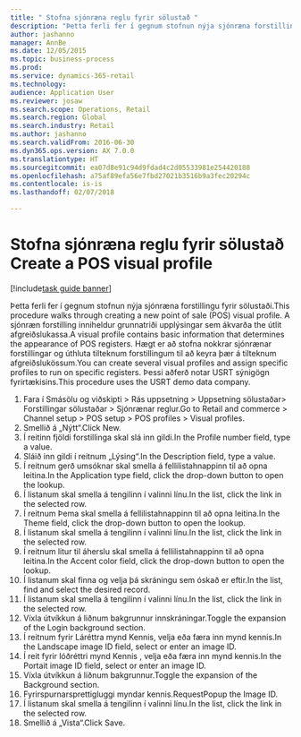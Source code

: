 ```yaml
--- 
title: " Stofna sjónræna reglu fyrir sölustað "
description: "Þetta ferli fer í gegnum stofnun nýja sjónræna forstillingu fyrir sölustaði."
author: jashanno
manager: AnnBe
ms.date: 12/05/2015
ms.topic: business-process
ms.prod: 
ms.service: dynamics-365-retail
ms.technology: 
audience: Application User
ms.reviewer: josaw
ms.search.scope: Operations, Retail
ms.search.region: Global
ms.search.industry: Retail
ms.author: jashanno
ms.search.validFrom: 2016-06-30
ms.dyn365.ops.version: AX 7.0.0
ms.translationtype: HT
ms.sourcegitcommit: ea07d8e91c94d9fdad4c2d05533981e254420188
ms.openlocfilehash: a75af89efa56e7fbd27021b3516b9a3fec20294c
ms.contentlocale: is-is
ms.lasthandoff: 02/07/2018

---
```

# <a name="create-a-pos-visual-profile"></a><span data-ttu-id="9a17b-103"> Stofna sjónræna reglu fyrir sölustað </span><span class="sxs-lookup"><span data-stu-id="9a17b-103">Create a POS visual profile</span></span> 

[!include[task guide banner](../includes/task-guide-banner.md)]

<span data-ttu-id="9a17b-104">Þetta ferli fer í gegnum stofnun nýja sjónræna forstillingu fyrir sölustaði.</span><span class="sxs-lookup"><span data-stu-id="9a17b-104">This procedure walks through creating a new point of sale (POS) visual profile.</span></span> <span data-ttu-id="9a17b-105">A sjónræn forstilling inniheldur grunnatriði upplýsingar sem ákvarða the útlit afgreiðslukassa.</span><span class="sxs-lookup"><span data-stu-id="9a17b-105">A visual profile contains basic information that determines the appearance of POS registers.</span></span> <span data-ttu-id="9a17b-106">Hægt er að stofna nokkrar sjónrænar forstillingar og úthluta tilteknum forstillingum til að keyra þær á tilteknum afgreiðslukössum.</span><span class="sxs-lookup"><span data-stu-id="9a17b-106">You can create several visual profiles and assign specific profiles to run on specific registers.</span></span> <span data-ttu-id="9a17b-107">Þessi aðferð notar USRT sýnigögn fyrirtækisins.</span><span class="sxs-lookup"><span data-stu-id="9a17b-107">This procedure uses the USRT demo data company.</span></span>

1. <span data-ttu-id="9a17b-108">Fara í Smásölu og viðskipti > Rás uppsetning > Uppsetning sölustaðar> Forstillingar sölustaðar > Sjónrænar reglur.</span><span class="sxs-lookup"><span data-stu-id="9a17b-108">Go to Retail and commerce > Channel setup > POS setup > POS profiles > Visual profiles.</span></span>
2. <span data-ttu-id="9a17b-109">Smellið á „Nýtt“.</span><span class="sxs-lookup"><span data-stu-id="9a17b-109">Click New.</span></span>
3. <span data-ttu-id="9a17b-110">Í reitinn fjöldi forstillinga skal slá inn gildi.</span><span class="sxs-lookup"><span data-stu-id="9a17b-110">In the Profile number field, type a value.</span></span>
4. <span data-ttu-id="9a17b-111">Sláið inn gildi í reitnum „Lýsing“.</span><span class="sxs-lookup"><span data-stu-id="9a17b-111">In the Description field, type a value.</span></span>
5. <span data-ttu-id="9a17b-112">Í reitnum gerð umsóknar skal smella á fellilistahnappinn til að opna leitina.</span><span class="sxs-lookup"><span data-stu-id="9a17b-112">In the Application type field, click the drop-down button to open the lookup.</span></span>
6. <span data-ttu-id="9a17b-113">Í listanum skal smella á tengilinn í valinni línu.</span><span class="sxs-lookup"><span data-stu-id="9a17b-113">In the list, click the link in the selected row.</span></span>
7. <span data-ttu-id="9a17b-114">Í reitnum Þema skal smella á fellilistahnappinn til að opna leitina.</span><span class="sxs-lookup"><span data-stu-id="9a17b-114">In the Theme field, click the drop-down button to open the lookup.</span></span>
8. <span data-ttu-id="9a17b-115">Í listanum skal smella á tengilinn í valinni línu.</span><span class="sxs-lookup"><span data-stu-id="9a17b-115">In the list, click the link in the selected row.</span></span>
9. <span data-ttu-id="9a17b-116">Í reitnum litur til áherslu skal smella á fellilistahnappinn til að opna leitina.</span><span class="sxs-lookup"><span data-stu-id="9a17b-116">In the Accent color field, click the drop-down button to open the lookup.</span></span>
10. <span data-ttu-id="9a17b-117">Í listanum skal finna og velja þá skráningu sem óskað er eftir.</span><span class="sxs-lookup"><span data-stu-id="9a17b-117">In the list, find and select the desired record.</span></span>
11. <span data-ttu-id="9a17b-118">Í listanum skal smella á tengilinn í valinni línu.</span><span class="sxs-lookup"><span data-stu-id="9a17b-118">In the list, click the link in the selected row.</span></span>
12. <span data-ttu-id="9a17b-119">Víxla útvíkkun á liðnum bakgrunnur innskráningar.</span><span class="sxs-lookup"><span data-stu-id="9a17b-119">Toggle the expansion of the Login background section.</span></span>
13. <span data-ttu-id="9a17b-120">Í reitnum fyrir Láréttra mynd Kennis, velja eða færa inn mynd kennis.</span><span class="sxs-lookup"><span data-stu-id="9a17b-120">In the Landscape image ID field, select or enter an image ID.</span></span>
14. <span data-ttu-id="9a17b-121">Í reit fyrir lóðréttri mynd Kennis , velja eða færa inn mynd kennis.</span><span class="sxs-lookup"><span data-stu-id="9a17b-121">In the Portait image ID field, select or enter an image ID.</span></span>
15. <span data-ttu-id="9a17b-122">Víxla útvíkkun á liðnum bakgrunnur.</span><span class="sxs-lookup"><span data-stu-id="9a17b-122">Toggle the expansion of the Background section.</span></span>
16. <span data-ttu-id="9a17b-123">Fyrirspurnarsprettigluggi myndar kennis.</span><span class="sxs-lookup"><span data-stu-id="9a17b-123">RequestPopup the Image ID.</span></span>
17. <span data-ttu-id="9a17b-124">Í listanum skal smella á tengilinn í valinni línu.</span><span class="sxs-lookup"><span data-stu-id="9a17b-124">In the list, click the link in the selected row.</span></span>
18. <span data-ttu-id="9a17b-125">Smellið á „Vista“.</span><span class="sxs-lookup"><span data-stu-id="9a17b-125">Click Save.</span></span>


